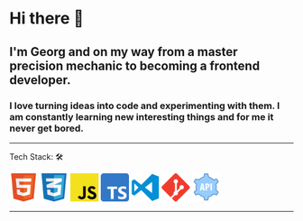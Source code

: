 # Hi there 👋

## I'm Georg and on my way from a master precision mechanic to becoming a frontend developer.
### I love turning ideas into code and experimenting with them. I am constantly learning new interesting things and for me it never get bored.


<hr>  
Tech Stack: 🛠
<p align="left">
  <img src="./icons/html.png" width="50" alt="html" title="HTML">
  <img src="./icons/css.png" width="50" alt="css" title="CSS">
  <img src="./icons/javascript.png" width="50" alt="js" title="JS">
  <img src="./icons/ts-logo-512.png" width="50" alt="ts" title="TS">
<img src="./icons/visual-studio-code.png" width="50" alt="vsc" title="VSC">
<img src="./icons/git.png" width="50" alt="git" title="Git">
  <img src="./icons/rest-api.png" width="50" alt="rest-api" title="REST-API">
</p>
<hr>


<!--
**GeorgStrassberger/GeorgStrassberger** is a ✨ _special_ ✨ repository because its `README.md` (this file) appears on your GitHub profile.

Here are some ideas to get you started:

- 🔭 I’m currently working on ...
- 🌱 I’m currently learning ...
- 👯 I’m looking to collaborate on ...
- 🤔 I’m looking for help with ...
- 💬 Ask me about ...
- 📫 How to reach me: ...
- 😄 Pronouns: ...
- ⚡ Fun fact: ...
-->
